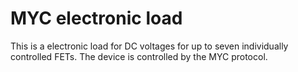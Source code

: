 # MYC electronic load

This is a electronic load for DC voltages for up to seven individually controlled FETs. 
The device is controlled by the MYC protocol.

